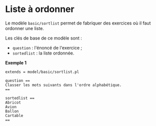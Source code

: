 # Liste à ordonner

Le modèle `basic/sortlist` permet de fabriquer des exercices où il faut ordonner une liste. 

Les clés de base de ce modèle sont :

  * `question` : l'énoncé de l'exercice ;
  * `sortedlist` : la liste ordonnée.

**Exemple 1**

```
extends = model/basic/sortlist.pl

question ==
Classer les mots suivants dans l'ordre alphabétique.
==

sortedlist ==
Abricot
Avion
Ballon
Cartable
==
```
